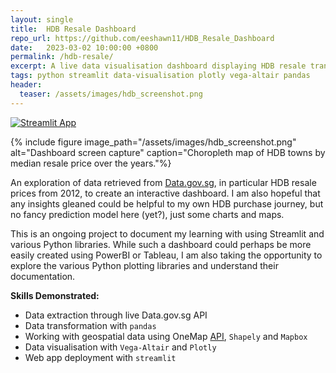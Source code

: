 ```yaml
---
layout: single
title:  HDB Resale Dashboard
repo_url: https://github.com/eeshawn11/HDB_Resale_Dashboard
date:   2023-03-02 10:00:00 +0800
permalink: /hdb-resale/
excerpt: A live data visualisation dashboard displaying HDB resale transactions extracted from Data.gov.sg.
tags: python streamlit data-visualisation plotly vega-altair pandas
header:
  teaser: /assets/images/hdb_screenshot.png
---
```


[![Streamlit App](https://static.streamlit.io/badges/streamlit_badge_black_white.svg)](https://eeshawn-hdb-resale.streamlit.app/)

{% include figure image_path="/assets/images/hdb_screenshot.png" alt="Dashboard screen capture" caption="Choropleth map of HDB towns by median resale price over the years."%}

An exploration of data retrieved from [Data.gov.sg](https://data.gov.sg/dataset/resale-flat-prices), in particular HDB resale prices from 2012, to create an interactive dashboard. I am also hopeful that any insights gleaned could be helpful to my own HDB purchase journey, but no fancy prediction model here (yet?), just some charts and maps.

This is an ongoing project to document my learning with using Streamlit and various Python libraries. While such a dashboard could perhaps be more easily created using PowerBI or Tableau, I am also taking the opportunity to explore the various Python plotting libraries and understand their documentation.

**Skills Demonstrated:**

- Data extraction through live Data.gov.sg API
- Data transformation with `pandas`
- Working with geospatial data using OneMap [API](https://www.onemap.gov.sg/docs/), `Shapely` and `Mapbox`
- Data visualisation with `Vega-Altair` and `Plotly`
- Web app deployment with `streamlit`